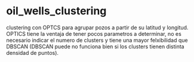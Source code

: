 # oil_wells_clustering

clustering con OPTCS para agrupar pozos a partir de su latitud y longitud. OPTICS tiene la ventaja de tener pocos parametros a determinar, no es necesario indicar el numero de clusters y tiene una mayor felxibilidad que DBSCAN (DBSCAN puede no funciona bien si los clusters tienen distinta densidad de puntos).
